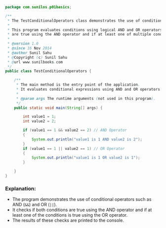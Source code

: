 ```java
package com.sunilos.p01basics;

/**
 * The TestConditionalOperators class demonstrates the use of conditional operators.
 * 
 * This program evaluates conditions using logical AND and OR operators. It checks if multiple conditions 
 * are true using the AND operator and if at least one of multiple conditions is true using the OR operator.
 * 
 * @version 1.0
 * @since 16 Nov 2014
 * @author Sunil Sahu
 * @Copyright (c) Sunil Sahu
 * @url www.sunilbooks.com
 */
public class TestConditionalOperators {

    /**
     * The main method is the entry point of the application.
     * It evaluates conditional expressions using AND and OR operators and prints the results.
     *
     * @param args The runtime arguments (not used in this program).
     */
    public static void main(String[] args) {

        int value1 = 1;
        int value2 = 2;

        if (value1 == 1 && value2 == 2) // AND Operator
        {
            System.out.println("value1 is 1 AND value2 is 2");
        }
        if (value1 == 1 || value2 == 1) // OR Operator
        {
            System.out.println("value1 is 1 OR value2 is 1");
        }

    }
}
```

### Explanation:
- The program demonstrates the use of conditional operators such as AND (`&&`) and OR (`||`).
- It checks if both conditions are true using the AND operator and if at least one of the conditions is true using the OR operator.
- The results of these checks are printed to the console.
